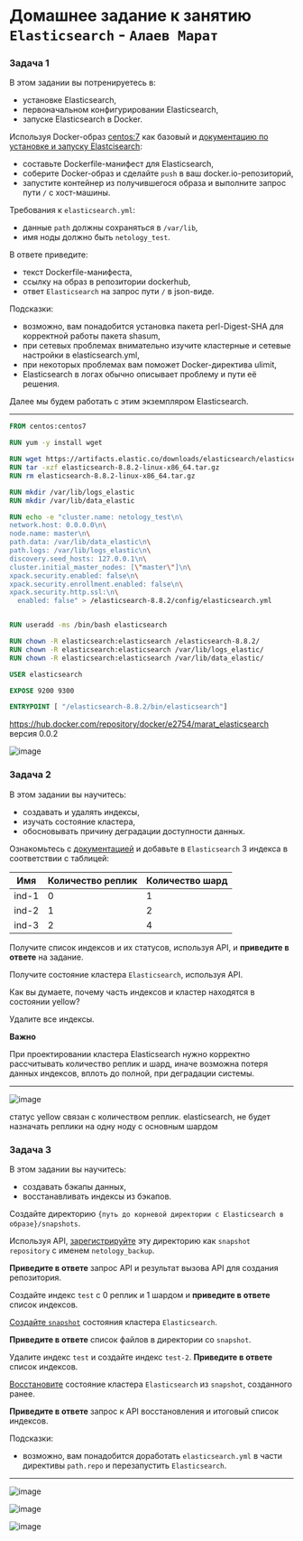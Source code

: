 # Домашнее задание к занятию `Elasticsearch` - `Алаев Марат`


### Задача 1

В этом задании вы потренируетесь в:

- установке Elasticsearch,
- первоначальном конфигурировании Elasticsearch,
- запуске Elasticsearch в Docker.

Используя Docker-образ [centos:7](https://hub.docker.com/_/centos) как базовый и 
[документацию по установке и запуску Elastcisearch](https://www.elastic.co/guide/en/elasticsearch/reference/current/targz.html):

- составьте Dockerfile-манифест для Elasticsearch,
- соберите Docker-образ и сделайте `push` в ваш docker.io-репозиторий,
- запустите контейнер из получившегося образа и выполните запрос пути `/` c хост-машины.

Требования к `elasticsearch.yml`:

- данные `path` должны сохраняться в `/var/lib`,
- имя ноды должно быть `netology_test`.

В ответе приведите:

- текст Dockerfile-манифеста,
- ссылку на образ в репозитории dockerhub,
- ответ `Elasticsearch` на запрос пути `/` в json-виде.

Подсказки:

- возможно, вам понадобится установка пакета perl-Digest-SHA для корректной работы пакета shasum,
- при сетевых проблемах внимательно изучите кластерные и сетевые настройки в elasticsearch.yml,
- при некоторых проблемах вам поможет Docker-директива ulimit,
- Elasticsearch в логах обычно описывает проблему и пути её решения.

Далее мы будем работать с этим экземпляром Elasticsearch.

___
```dockerfile
FROM centos:centos7

RUN yum -y install wget

RUN wget https://artifacts.elastic.co/downloads/elasticsearch/elasticsearch-8.8.2-linux-x86_64.tar.gz
RUN tar -xzf elasticsearch-8.8.2-linux-x86_64.tar.gz 
RUN rm elasticsearch-8.8.2-linux-x86_64.tar.gz 

RUN mkdir /var/lib/logs_elastic
RUN mkdir /var/lib/data_elastic

RUN echo -e "cluster.name: netology_test\n\ 
network.host: 0.0.0.0\n\
node.name: master\n\
path.data: /var/lib/data_elastic\n\
path.logs: /var/lib/logs_elastic\n\
discovery.seed_hosts: 127.0.0.1\n\
cluster.initial_master_nodes: [\"master\"]\n\
xpack.security.enabled: false\n\
xpack.security.enrollment.enabled: false\n\
xpack.security.http.ssl:\n\
  enabled: false" > /elasticsearch-8.8.2/config/elasticsearch.yml


RUN useradd -ms /bin/bash elasticsearch

RUN chown -R elasticsearch:elasticsearch /elasticsearch-8.8.2/
RUN chown -R elasticsearch:elasticsearch /var/lib/logs_elastic/
RUN chown -R elasticsearch:elasticsearch /var/lib/data_elastic/

USER elasticsearch

EXPOSE 9200 9300

ENTRYPOINT [ "/elasticsearch-8.8.2/bin/elasticsearch"]
```


https://hub.docker.com/repository/docker/e2754/marat_elasticsearch версия 0.0.2

![image](https://github.com/MaratAlaev/gitlab-hw/assets/46092593/e3ff4924-5495-422e-8a72-d707fc684e42)


### Задача 2
В этом задании вы научитесь:

- создавать и удалять индексы,
- изучать состояние кластера,
- обосновывать причину деградации доступности данных.

Ознакомьтесь с [документацией](https://www.elastic.co/guide/en/elasticsearch/reference/current/indices-create-index.html) 
и добавьте в `Elasticsearch` 3 индекса в соответствии с таблицей:

| Имя | Количество реплик | Количество шард |
|-----|-------------------|-----------------|
| ind-1| 0 | 1 |
| ind-2 | 1 | 2 |
| ind-3 | 2 | 4 |

Получите список индексов и их статусов, используя API, и **приведите в ответе** на задание.

Получите состояние кластера `Elasticsearch`, используя API.

Как вы думаете, почему часть индексов и кластер находятся в состоянии yellow?

Удалите все индексы.

**Важно**

При проектировании кластера Elasticsearch нужно корректно рассчитывать количество реплик и шард,
иначе возможна потеря данных индексов, вплоть до полной, при деградации системы.

___

![image](https://github.com/MaratAlaev/gitlab-hw/assets/46092593/9c477125-db2e-4d40-905c-1387a5748395)

статус yellow связан с количеством реплик.
elasticsearch, не будет назначать реплики на одну ноду с основным шардом




### Задача 3

В этом задании вы научитесь:

- создавать бэкапы данных,
- восстанавливать индексы из бэкапов.

Создайте директорию `{путь до корневой директории с Elasticsearch в образе}/snapshots`.

Используя API, [зарегистрируйте](https://www.elastic.co/guide/en/elasticsearch/reference/current/snapshots-register-repository.html#snapshots-register-repository) 
эту директорию как `snapshot repository` c именем `netology_backup`.

**Приведите в ответе** запрос API и результат вызова API для создания репозитория.

Создайте индекс `test` с 0 реплик и 1 шардом и **приведите в ответе** список индексов.

[Создайте `snapshot`](https://www.elastic.co/guide/en/elasticsearch/reference/current/snapshots-take-snapshot.html) 
состояния кластера `Elasticsearch`.

**Приведите в ответе** список файлов в директории со `snapshot`.

Удалите индекс `test` и создайте индекс `test-2`. **Приведите в ответе** список индексов.

[Восстановите](https://www.elastic.co/guide/en/elasticsearch/reference/current/snapshots-restore-snapshot.html) состояние
кластера `Elasticsearch` из `snapshot`, созданного ранее. 

**Приведите в ответе** запрос к API восстановления и итоговый список индексов.

Подсказки:

- возможно, вам понадобится доработать `elasticsearch.yml` в части директивы `path.repo` и перезапустить `Elasticsearch`.

___

![image](https://github.com/MaratAlaev/gitlab-hw/assets/46092593/3e73459c-ce50-4fb1-a8f1-b4b364eba968)

![image](https://github.com/MaratAlaev/gitlab-hw/assets/46092593/597ee022-0579-46a2-90c4-b3c8af142e78)

![image](https://github.com/MaratAlaev/gitlab-hw/assets/46092593/68b06e11-adde-46a0-9e4e-56fb44a8ec40)
